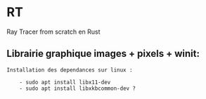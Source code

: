 # RT
Ray Tracer from scratch en Rust

## Librairie graphique images + pixels + winit:

    Installation des dependances sur linux :

        - sudo apt install libx11-dev
        - sudo apt install libxkbcommon-dev ?
